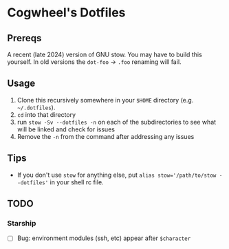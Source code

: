 # Cogwheel's Dotfiles

## Prereqs

A recent (late 2024) version of GNU stow. You may have to build this yourself.
In old versions the `dot-foo` -> `.foo` renaming will fail.

## Usage

1. Clone this recursively somewhere in your `$HOME` directory (e.g. `~/.dotfiles`).
2. `cd` into that directory
3. run `stow -Sv --dotfiles -n` on each of the subdirectories to see what will be linked and check for issues
4. Remove the `-n` from the command after addressing any issues

## Tips

- If you don't use `stow` for anything else, put `alias stow='/path/to/stow --dotfiles'` in your shell rc file.

## TODO

### Starship

- [ ] Bug: environment modules (ssh, etc) appear after `$character`
